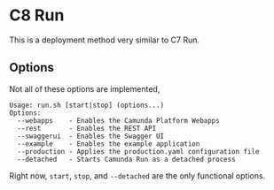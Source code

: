 
# C8 Run

This is a deployment method very similar to C7 Run.

## Options

Not all of these options are implemented,

```
Usage: run.sh [start|stop] (options...) 
Options:
  --webapps    - Enables the Camunda Platform Webapps
  --rest       - Enables the REST API
  --swaggerui  - Enables the Swagger UI
  --example    - Enables the example application
  --production - Applies the production.yaml configuration file
  --detached   - Starts Camunda Run as a detached process
```

Right now, `start`, `stop`, and `--detached` are the only functional options.
